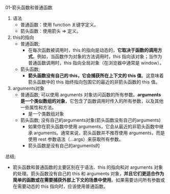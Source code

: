 01-箭头函数和普通函数
1. 语法
    - 普通函数：使用 function 关键字定义。
    - 箭头函数：使用箭头 => 定义。
2. this的指向
    - 普通函数; 
        - 在每次函数被调用时，this 的指向是动态的，**它取决于函数的调用方式**。例如，当函数作为对象的方法调用时，this 指向该对象；当作为普通函数调用时，this 指向全局对象（在浏览器中通常是 window）。
    - 箭头函数; 
        - **箭头函数没有自己的 this，它会捕获所在上下文的 this 值**。这意味着箭头函数中的 this 始终指向包围它的最近的非箭头函数的 this 值。
3. arguments对象
    - 普通函数; 可以使用 arguments 对象访问函数的所有参数。**arguments 是一个类似数组的对象**，它包含了函数调用时传入的所有参数，以及其他一些属性和方法。
        - 是一个类数组对象
    - 箭头函数; 没有自己的arguments对象(箭头函数没有自己的arguments)
        - 如果你在箭头函数中使用 arguments，它会从最近的非箭头函数中继承 arguments。通常来说，箭头函数并不推荐使用 arguments，而是使用 rest 参数语法（...args）来获取所有参数。
        - 箭头函数是没有自己的arguments的  

总结; 
- 箭头函数和普通函数的主要区别在于语法、this 的指向和对 arguments 对象的处理。箭头函数没有自己的 this 和 arguments 对象，**并且它们更适合作为简单的函数或在需要捕获外部上下文的场景中使用**。如果需要访问所有参数或在需要动态的 this 指向时，应该使用普通函数。
